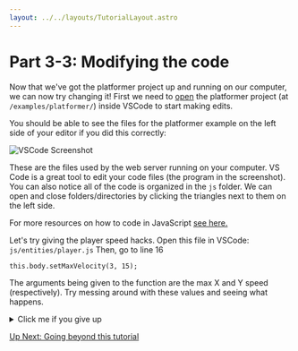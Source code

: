 ```yaml
---
layout: ../../layouts/TutorialLayout.astro
---
```


# Part 3-3: Modifying the code

Now that we've got the platformer project up and running on our computer, we can now try changing it! First we need to [open](https://code.visualstudio.com/docs/editor/workspaces) the platformer project (at `/examples/platformer/`) inside VSCode to start making edits.

You should be able to see the files for the platformer example on the left side of your editor if you did this correctly:

<img alt="VSCode Screenshot" class="large" src="/img/tutorial/VSCode-platformer-files.webp"/>

These are the files used by the web server running on your computer. VS Code is a great tool to edit your code files (the program in the screenshot). You can also notice all of the code is organized in the `js` folder. We can open and close folders/directories by clicking the triangles next to them on the left side.

For more resources on how to code in JavaScript [see here.](https://webslc.com/musings/learn-js/)

Let's try giving the player speed hacks. Open this file in VSCode:
`js/entities/player.js`
Then, go to line 16
```
this.body.setMaxVelocity(3, 15);
```
The arguments being given to the function are the max X and Y speed (respectively). Try messing around with these values and seeing what happens.
<details>
  <summary>Click me if you give up</summary>
  Tadaa! By changing those values you now can make the character slow like a turtle or super fast like a cheater. The first value is the X speed, and the second value is the Y speed.
    <!-- TODO: PUT A GIF OF THE VALUES BEING EDITED THEN A PLAYER WITH SPEED HACKS -->
</details>

<a href="/tutorial/part-4-going-beyond" class="next">Up Next: Going beyond this tutorial</a>
